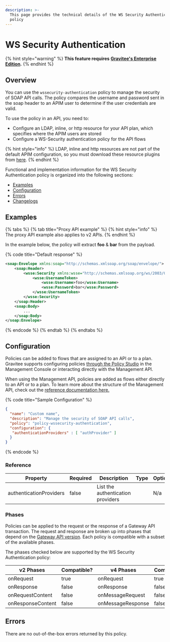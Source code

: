 ```yaml
---
description: >-
  This page provides the technical details of the WS Security Authentication
  policy
---
```


# WS Security Authentication

{% hint style="warning" %}
**This feature requires** [**Gravitee's Enterprise Edition**](../../overview/introduction-to-gravitee-api-management-apim/ee-vs-oss.md)**.**
{% endhint %}

## Overview

You can use the `wssecurity-authentication` policy to manage the security of SOAP API calls. The policy compares the username and password sent in the soap header to an APIM user to determine if the user credentials are valid.

To use the policy in an API, you need to:

* Configure an LDAP, inline, or http resource for your API plan, which specifies where the APIM users are stored
* Configure a WS-Security authentication policy for the API flows

{% hint style="info" %}
LDAP, inline and http resources are not part of the default APIM configuration, so you must download these resource plugins from [here](https://download.gravitee.io/#graviteeio-apim/plugins/resources/).
{% endhint %}

Functional and implementation information for the WS Security Authentication policy is organized into the following sections:

* [Examples](template-policy-rework-structure-43.md#examples)
* [Configuration](template-policy-rework-structure-43.md#configuration)
* [Errors](template-policy-rework-structure-43.md#errors)
* [Changelogs](template-policy-rework-structure-43.md#changelogs)

## Examples

{% tabs %}
{% tab title="Proxy API example" %}
{% hint style="info" %}
The proxy API example also applies to v2 APIs.
{% endhint %}

In the example below, the policy will extract **foo** & **bar** from the payload.

{% code title="Default response" %}
```xml
<soap:Envelope xmlns:soap="http://schemas.xmlsoap.org/soap/envelope/">
    <soap:Header>
        <wsse:Security xmlns:wsse="http://schemas.xmlsoap.org/ws/2003/06/secext">
            <wsse:UsernameToken>
                <wsse:Username>foo</wsse:Username>
                <wsse:Password>bar</wsse:Password>
            </wsse:UsernameToken>
        </wsse:Security>
    </soap:Header>
    <soap:Body>
        ...
    </soap:Body>
</soap:Envelope>
```
{% endcode %}
{% endtab %}
{% endtabs %}

## Configuration

Policies can be added to flows that are assigned to an API or to a plan. Gravitee supports configuring policies [through the Policy Studio](../../guides/policy-design/) in the Management Console or interacting directly with the Management API.

When using the Management API, policies are added as flows either directly to an API or to a plan. To learn more about the structure of the Management API, check out the [reference documentation here.](../management-api-reference/)

{% code title="Sample Configuration" %}
```json
{
  "name": "Custom name",
  "description": "Manage the security of SOAP API calls",
  "policy": "policy-wssecurity-authentication",
  "configuration": {
   "authenticationProviders" : [ "authProvider" ]
  }
}
```
{% endcode %}

### Reference

<table data-full-width="false"><thead><tr><th width="140">Property</th><th width="104" data-type="checkbox">Required</th><th width="207">Description</th><th width="111" data-type="select">Type</th><th width="247">Options</th></tr></thead><tbody><tr><td>authenticationProviders</td><td>false</td><td>List the authentication providers</td><td></td><td>N/a</td></tr></tbody></table>

### Phases

Policies can be applied to the request or the response of a Gateway API transaction. The request and response are broken up into phases that depend on the [Gateway API version](../../overview/gravitee-api-definitions-and-execution-engines.md). Each policy is compatible with a subset of the available phases.

The phases checked below are supported by the WS Security Authentication policy:

<table data-full-width="false"><thead><tr><th width="209">v2 Phases</th><th width="139" data-type="checkbox">Compatible?</th><th width="188.41136671177264">v4 Phases</th><th data-type="checkbox">Compatible?</th></tr></thead><tbody><tr><td>onRequest</td><td>true</td><td>onRequest</td><td>true</td></tr><tr><td>onResponse</td><td>false</td><td>onResponse</td><td>false</td></tr><tr><td>onRequestContent</td><td>false</td><td>onMessageRequest</td><td>false</td></tr><tr><td>onResponseContent</td><td>false</td><td>onMessageResponse</td><td>false</td></tr></tbody></table>

## Errors

There are no out-of-the-box errors returned by this policy.
